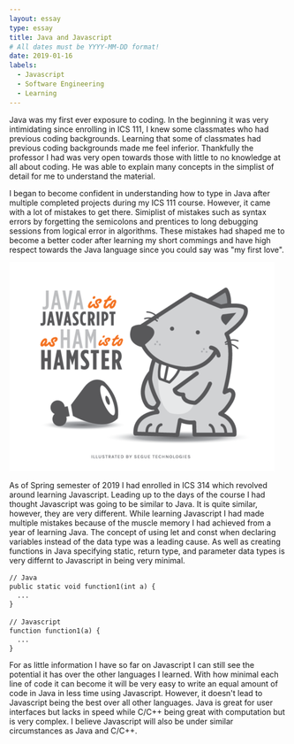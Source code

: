 ```yaml
---
layout: essay
type: essay
title: Java and Javascript
# All dates must be YYYY-MM-DD format!
date: 2019-01-16
labels:
  - Javascript
  - Software Engineering
  - Learning
---
```


Java was my first ever exposure to coding. In the beginning it was very intimidating since enrolling in ICS 111, I knew some classmates who had previous coding backgrounds. Learning that some of classmates had previous coding backgrounds made me feel inferior. Thankfully the professor I had was very open towards those with little to no knowledge at all about coding. He was able to explain many concepts in the simplist of detail for me to understand the material.

I began to become confident in understanding how to type in Java after multiple completed projects during my ICS 111 course. However, it came with a lot of mistakes to get there. Simiplist of mistakes such as syntax errors by forgetting the semicolons and prentices to long debugging sessions from logical error in algorithms. These mistakes had shaped me to become a better coder after learning my short commings and have high respect towards the Java language since you could say was "my first love".

<img class="ui small center circular floated image" src="../images/programmingPNG1.png">

As of Spring semester of 2019 I had enrolled in ICS 314 which revolved around learning Javascript. Leading up to the days of the course I had thought Javascript was going to be similar to Java. It is quite similar, however, they are very different. While learning Javascript I had made multiple mistakes because of the muscle memory I had achieved from a year of learning Java. The concept of using let and const when declaring variables instead of the data type was a leading cause. As well as creating functions in Java specifying static, return type, and parameter data types is very differnt to Javascript in being very minimal.

```
// Java
public static void function1(int a) {
  ...
}

// Javascript
function function1(a) {
  ...
}
```

For as little information I have so far on Javascript I can still see the potential it has over the other languages I learned. With how minimal each line of code it can become it will be very easy to write an equal amount of code in Java in less time using Javascript. However, it doesn't lead to Javascript being the best over all other languages. Java is great for user interfaces but lacks in speed while C/C++ being great with computation but is very complex. I believe Javascript will also be under similar circumstances as Java and C/C++.
